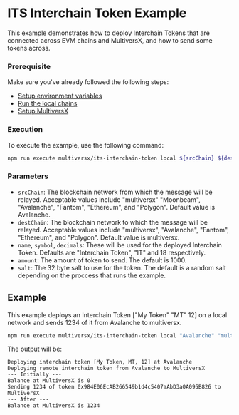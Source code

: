 # ITS Interchain Token Example

This example demonstrates how to deploy Interchain Tokens that are connected across EVM chains and MultiversX, and how to send some tokens across.

### Prerequisite

Make sure you've already followed the following steps:

-   [Setup environment variables](/README.md#set-environment-variables)
-   [Run the local chains](/README.md#running-the-local-chains)
-   [Setup MultiversX](../README.md)

### Execution

To execute the example, use the following command:

```bash
npm run execute multiversx/its-interchain-token local ${srcChain} ${destChain} ${name} ${symbol} ${decimals} ${amount} ${salt}
```

### Parameters

-   `srcChain`: The blockchain network from which the message will be relayed. Acceptable values include "multiversx" "Moonbeam", "Avalanche", "Fantom", "Ethereum", and "Polygon". Default value is Avalanche.
-   `destChain`: The blockchain network to which the message will be relayed. Acceptable values include "multiversx", "Avalanche", "Fantom", "Ethereum", and "Polygon". Default value is multiversx.
-   `name`, `symbol`, `decimals`: These will be used for the deployed Interchain Token. Defaults are "Interchain Token", "IT" and 18 respectively.
-   `amount`: The amount of token to send. The default is 1000.
-   `salt`: The 32 byte salt to use for the token. The default is a random salt depending on the proccess that runs the example.

## Example

This example deploys an Interchain Token ["My Token" "MT" 12] on a local network and sends 1234 of it from Avalanche to multiversx.

```bash
npm run execute multiversx/its-interchain-token local "Avalanche" "multiversx" "My Token" "MT" 12 1234 0xa457d6C043b7288454773321a440BA8866D47f96D924D4C38a50b2b0698fae46
```

The output will be:

```
Deploying interchain token [My Token, MT, 12] at Avalanche
Deploying remote interchain token from Avalanche to MultiversX
--- Initially ---
Balance at MultiversX is 0
Sending 1234 of token 0x984E06EcAB266549b1d4c5407aAbD3a0A095B826 to MultiversX
--- After ---
Balance at MultiversX is 1234
```
